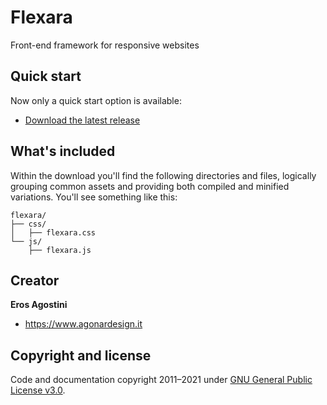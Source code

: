 <h1> Flexara </h1>
Front-end framework for responsive websites


## Quick start

Now only a quick start option is available:

- [Download the latest release](https://github.com/Shuriken933/Flexara)


## What's included

Within the download you'll find the following directories and files, logically grouping common assets and providing both compiled and minified variations. You'll see something like this:

```text
flexara/
├── css/
│   ├── flexara.css
└── js/
    ├── flexara.js
```


## Creator

**Eros Agostini**

- <https://www.agonardesign.it>


## Copyright and license

Code and documentation copyright 2011–2021 under [GNU General Public License v3.0](https://www.gnu.org/licenses/gpl-3.0.en.html).
